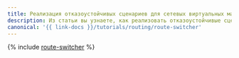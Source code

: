 ```yaml
---
title: Реализация отказоустойчивых сценариев для сетевых виртуальных машин
description: Из статьи вы узнаете, как реализовать отказоустойчивые сценарии для сетевых виртуальных машин.
canonical: '{{ link-docs }}/tutorials/routing/route-switcher'
---
```


{% include [route-switcher](../../_tutorials/routing/route-switcher.md) %}
